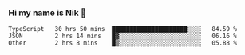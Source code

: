 ### Hi my name is Nik 👋

<!--
**NikDoe/NikDoe** is a ✨ _special_ ✨ repository because its `README.md` (this file) appears on your GitHub profile.

Here are some ideas to get you started:

- 🔭 I’m currently working on ...
- 🌱 I’m currently learning ...
- 👯 I’m looking to collaborate on ...
- 🤔 I’m looking for help with ...
- 💬 Ask me about ...
- 📫 How to reach me: ...
- 😄 Pronouns: ...
- ⚡ Fun fact: ...
-->

<!--START_SECTION:waka-->

```text
TypeScript   30 hrs 50 mins  █████████████████████░░░░   84.59 %
JSON         2 hrs 14 mins   █▓░░░░░░░░░░░░░░░░░░░░░░░   06.16 %
Other        2 hrs 8 mins    █▒░░░░░░░░░░░░░░░░░░░░░░░   05.88 %
```

<!--END_SECTION:waka-->
